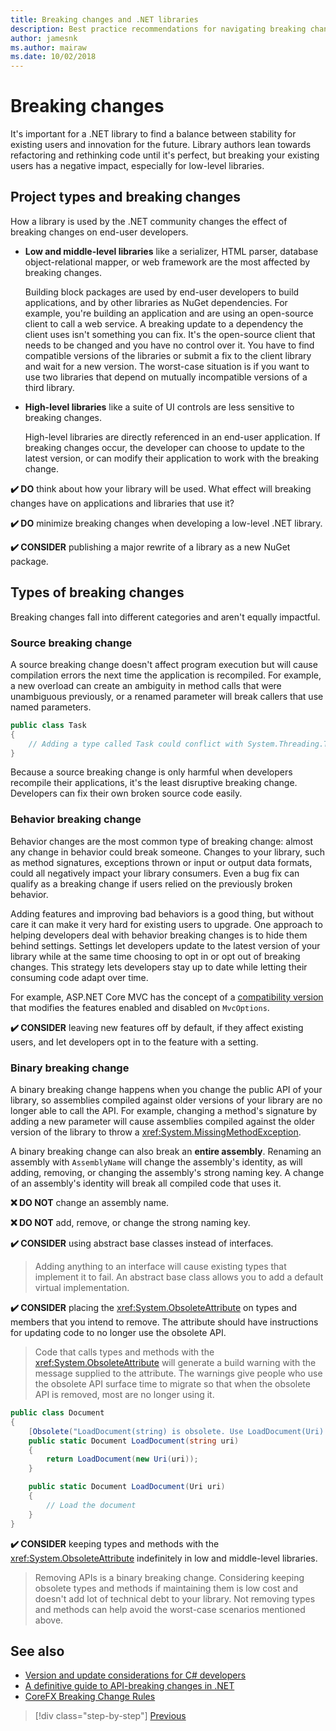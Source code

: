 ```yaml
---
title: Breaking changes and .NET libraries
description: Best practice recommendations for navigating breaking changes when creating .NET libraries.
author: jamesnk
ms.author: mairaw
ms.date: 10/02/2018
---
```

# Breaking changes

It's important for a .NET library to find a balance between stability for existing users and innovation for the future. Library authors lean towards refactoring and rethinking code until it's perfect, but breaking your existing users has a negative impact, especially for low-level libraries.

## Project types and breaking changes

How a library is used by the .NET community changes the effect of breaking changes on end-user developers.

- **Low and middle-level libraries** like a serializer, HTML parser, database object-relational mapper, or web framework are the most affected by breaking changes.

  Building block packages are used by end-user developers to build applications, and by other libraries as NuGet dependencies. For example, you're building an application and are using an open-source client to call a web service. A breaking update to a dependency the client uses isn't something you can fix. It's the open-source client that needs to be changed and you have no control over it. You have to find compatible versions of the libraries or submit a fix to the client library and wait for a new version. The worst-case situation is if you want to use two libraries that depend on mutually incompatible versions of a third library.

- **High-level libraries** like a suite of UI controls are less sensitive to breaking changes.

  High-level libraries are directly referenced in an end-user application. If breaking changes occur, the developer can choose to update to the latest version, or can modify their application to work with the breaking change.

**✔️ DO** think about how your library will be used. What effect will breaking changes have on applications and libraries that use it?

**✔️ DO** minimize breaking changes when developing a low-level .NET library.

**✔️ CONSIDER** publishing a major rewrite of a library as a new NuGet package.

## Types of breaking changes

Breaking changes fall into different categories and aren't equally impactful.

### Source breaking change

A source breaking change doesn't affect program execution but will cause compilation errors the next time the application is recompiled. For example, a new overload can create an ambiguity in method calls that were unambiguous previously, or a renamed parameter will break callers that use named parameters.

```csharp
public class Task
{
    // Adding a type called Task could conflict with System.Threading.Tasks.Task at compilation
}
```

Because a source breaking change is only harmful when developers recompile their applications, it's the least disruptive breaking change. Developers can fix their own broken source code easily.

### Behavior breaking change

Behavior changes are the most common type of breaking change: almost any change in behavior could break someone. Changes to your library, such as method signatures, exceptions thrown or input or output data formats, could all negatively impact your library consumers. Even a bug fix can qualify as a breaking change if users relied on the previously broken behavior.

Adding features and improving bad behaviors is a good thing, but without care it can make it very hard for existing users to upgrade. One approach to helping developers deal with behavior breaking changes is to hide them behind settings. Settings let developers update to the latest version of your library while at the same time choosing to opt in or opt out of breaking changes. This strategy lets developers stay up to date while letting their consuming code adapt over time.

For example, ASP.NET Core MVC has the concept of a [compatibility version](/aspnet/core/mvc/compatibility-version) that modifies the features enabled and disabled on `MvcOptions`.

**✔️ CONSIDER** leaving new features off by default, if they affect existing users, and let developers opt in to the feature with a setting.

### Binary breaking change

A binary breaking change happens when you change the public API of your library, so assemblies compiled against older versions of your library are no longer able to call the API. For example, changing a method's signature by adding a new parameter will cause assemblies compiled against the older version of the library to throw a <xref:System.MissingMethodException>.

A binary breaking change can also break an **entire assembly**. Renaming an assembly with `AssemblyName` will change the assembly's identity, as will adding, removing, or changing the assembly's strong naming key. A change of an assembly's identity will break all compiled code that uses it.

**❌ DO NOT** change an assembly name.

**❌ DO NOT** add, remove, or change the strong naming key.

**✔️ CONSIDER** using abstract base classes instead of interfaces.

> Adding anything to an interface will cause existing types that implement it to fail. An abstract base class allows you to add a default virtual implementation.

**✔️ CONSIDER** placing the <xref:System.ObsoleteAttribute> on types and members that you intend to remove. The attribute should have instructions for updating code to no longer use the obsolete API.

> Code that calls types and methods with the <xref:System.ObsoleteAttribute> will generate a build warning with the message supplied to the attribute. The warnings give people who use the obsolete API surface time to migrate so that when the obsolete API is removed, most are no longer using it.

```csharp
public class Document
{
    [Obsolete("LoadDocument(string) is obsolete. Use LoadDocument(Uri) instead.")]
    public static Document LoadDocument(string uri)
    {
        return LoadDocument(new Uri(uri));
    }

    public static Document LoadDocument(Uri uri)
    {
        // Load the document
    }
}
```

**✔️ CONSIDER** keeping types and methods with the <xref:System.ObsoleteAttribute> indefinitely in low and middle-level libraries.

> Removing APIs is a binary breaking change. Considering keeping obsolete types and methods if maintaining them is low cost and doesn't add lot of technical debt to your library. Not removing types and methods can help avoid the worst-case scenarios mentioned above.

## See also

- [Version and update considerations for C# developers](../../csharp/whats-new/version-update-considerations.md)
- [A definitive guide to API-breaking changes in .NET](https://stackoverflow.com/questions/1456785/a-definitive-guide-to-api-breaking-changes-in-net)
- [CoreFX Breaking Change Rules](https://github.com/dotnet/corefx/blob/master/Documentation/coding-guidelines/breaking-change-rules.md)

>[!div class="step-by-step"]
>[Previous](versioning.md)
